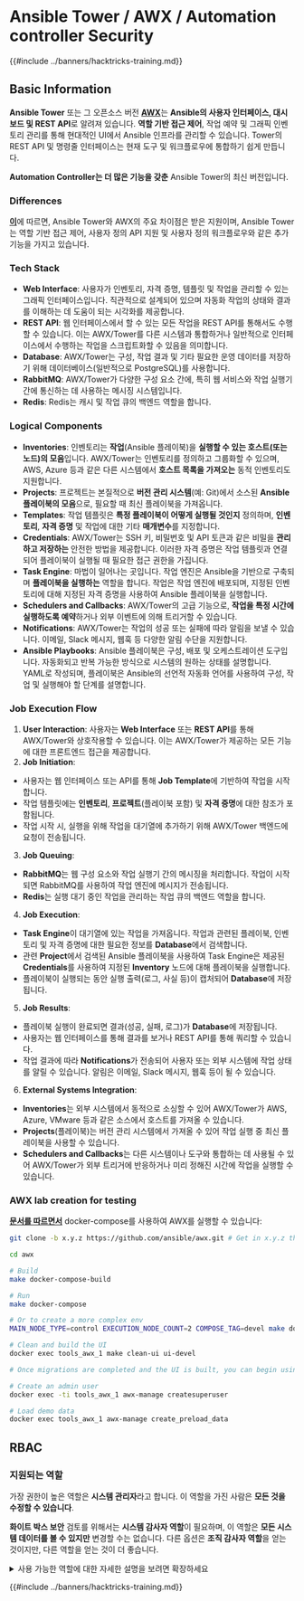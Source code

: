# Ansible Tower / AWX / Automation controller Security

{{#include ../banners/hacktricks-training.md}}

## Basic Information

**Ansible Tower** 또는 그 오픈소스 버전 [**AWX**](https://github.com/ansible/awx)는 **Ansible의 사용자 인터페이스, 대시보드 및 REST API**로 알려져 있습니다. **역할 기반 접근 제어**, 작업 예약 및 그래픽 인벤토리 관리를 통해 현대적인 UI에서 Ansible 인프라를 관리할 수 있습니다. Tower의 REST API 및 명령줄 인터페이스는 현재 도구 및 워크플로우에 통합하기 쉽게 만듭니다.

**Automation Controller는 더 많은 기능을 갖춘** Ansible Tower의 최신 버전입니다.

### Differences

[**이**](https://blog.devops.dev/ansible-tower-vs-awx-under-the-hood-65cfec78db00)에 따르면, Ansible Tower와 AWX의 주요 차이점은 받은 지원이며, Ansible Tower는 역할 기반 접근 제어, 사용자 정의 API 지원 및 사용자 정의 워크플로우와 같은 추가 기능을 가지고 있습니다.

### Tech Stack

- **Web Interface**: 사용자가 인벤토리, 자격 증명, 템플릿 및 작업을 관리할 수 있는 그래픽 인터페이스입니다. 직관적으로 설계되어 있으며 자동화 작업의 상태와 결과를 이해하는 데 도움이 되는 시각화를 제공합니다.
- **REST API**: 웹 인터페이스에서 할 수 있는 모든 작업을 REST API를 통해서도 수행할 수 있습니다. 이는 AWX/Tower를 다른 시스템과 통합하거나 일반적으로 인터페이스에서 수행하는 작업을 스크립트화할 수 있음을 의미합니다.
- **Database**: AWX/Tower는 구성, 작업 결과 및 기타 필요한 운영 데이터를 저장하기 위해 데이터베이스(일반적으로 PostgreSQL)를 사용합니다.
- **RabbitMQ**: AWX/Tower가 다양한 구성 요소 간에, 특히 웹 서비스와 작업 실행기 간에 통신하는 데 사용하는 메시징 시스템입니다.
- **Redis**: Redis는 캐시 및 작업 큐의 백엔드 역할을 합니다.

### Logical Components

- **Inventories**: 인벤토리는 **작업**(Ansible 플레이북)을 **실행할 수 있는 호스트(또는 노드)의 모음**입니다. AWX/Tower는 인벤토리를 정의하고 그룹화할 수 있으며, AWS, Azure 등과 같은 다른 시스템에서 **호스트 목록을 가져오는** 동적 인벤토리도 지원합니다.
- **Projects**: 프로젝트는 본질적으로 **버전 관리 시스템**(예: Git)에서 소스된 **Ansible 플레이북의 모음**으로, 필요할 때 최신 플레이북을 가져옵니다.
- **Templates**: 작업 템플릿은 **특정 플레이북이 어떻게 실행될 것인지** 정의하며, **인벤토리**, **자격 증명** 및 작업에 대한 기타 **매개변수**를 지정합니다.
- **Credentials**: AWX/Tower는 SSH 키, 비밀번호 및 API 토큰과 같은 비밀을 **관리하고 저장하는** 안전한 방법을 제공합니다. 이러한 자격 증명은 작업 템플릿과 연결되어 플레이북이 실행될 때 필요한 접근 권한을 가집니다.
- **Task Engine**: 마법이 일어나는 곳입니다. 작업 엔진은 Ansible을 기반으로 구축되며 **플레이북을 실행하는** 역할을 합니다. 작업은 작업 엔진에 배포되며, 지정된 인벤토리에 대해 지정된 자격 증명을 사용하여 Ansible 플레이북을 실행합니다.
- **Schedulers and Callbacks**: AWX/Tower의 고급 기능으로, **작업을 특정 시간에 실행하도록 예약**하거나 외부 이벤트에 의해 트리거할 수 있습니다.
- **Notifications**: AWX/Tower는 작업의 성공 또는 실패에 따라 알림을 보낼 수 있습니다. 이메일, Slack 메시지, 웹훅 등 다양한 알림 수단을 지원합니다.
- **Ansible Playbooks**: Ansible 플레이북은 구성, 배포 및 오케스트레이션 도구입니다. 자동화되고 반복 가능한 방식으로 시스템의 원하는 상태를 설명합니다. YAML로 작성되며, 플레이북은 Ansible의 선언적 자동화 언어를 사용하여 구성, 작업 및 실행해야 할 단계를 설명합니다.

### Job Execution Flow

1. **User Interaction**: 사용자는 **Web Interface** 또는 **REST API**를 통해 AWX/Tower와 상호작용할 수 있습니다. 이는 AWX/Tower가 제공하는 모든 기능에 대한 프론트엔드 접근을 제공합니다.
2. **Job Initiation**:
- 사용자는 웹 인터페이스 또는 API를 통해 **Job Template**에 기반하여 작업을 시작합니다.
- 작업 템플릿에는 **인벤토리**, **프로젝트**(플레이북 포함) 및 **자격 증명**에 대한 참조가 포함됩니다.
- 작업 시작 시, 실행을 위해 작업을 대기열에 추가하기 위해 AWX/Tower 백엔드에 요청이 전송됩니다.
3. **Job Queuing**:
- **RabbitMQ**는 웹 구성 요소와 작업 실행기 간의 메시징을 처리합니다. 작업이 시작되면 RabbitMQ를 사용하여 작업 엔진에 메시지가 전송됩니다.
- **Redis**는 실행 대기 중인 작업을 관리하는 작업 큐의 백엔드 역할을 합니다.
4. **Job Execution**:
- **Task Engine**이 대기열에 있는 작업을 가져옵니다. 작업과 관련된 플레이북, 인벤토리 및 자격 증명에 대한 필요한 정보를 **Database**에서 검색합니다.
- 관련 **Project**에서 검색된 Ansible 플레이북을 사용하여 Task Engine은 제공된 **Credentials**를 사용하여 지정된 **Inventory** 노드에 대해 플레이북을 실행합니다.
- 플레이북이 실행되는 동안 실행 출력(로그, 사실 등)이 캡처되어 **Database**에 저장됩니다.
5. **Job Results**:
- 플레이북 실행이 완료되면 결과(성공, 실패, 로그)가 **Database**에 저장됩니다.
- 사용자는 웹 인터페이스를 통해 결과를 보거나 REST API를 통해 쿼리할 수 있습니다.
- 작업 결과에 따라 **Notifications**가 전송되어 사용자 또는 외부 시스템에 작업 상태를 알릴 수 있습니다. 알림은 이메일, Slack 메시지, 웹훅 등이 될 수 있습니다.
6. **External Systems Integration**:
- **Inventories**는 외부 시스템에서 동적으로 소싱할 수 있어 AWX/Tower가 AWS, Azure, VMware 등과 같은 소스에서 호스트를 가져올 수 있습니다.
- **Projects**(플레이북)는 버전 관리 시스템에서 가져올 수 있어 작업 실행 중 최신 플레이북을 사용할 수 있습니다.
- **Schedulers and Callbacks**는 다른 시스템이나 도구와 통합하는 데 사용될 수 있어 AWX/Tower가 외부 트리거에 반응하거나 미리 정해진 시간에 작업을 실행할 수 있습니다.

### AWX lab creation for testing

[**문서를 따르면서**](https://github.com/ansible/awx/blob/devel/tools/docker-compose/README.md) docker-compose를 사용하여 AWX를 실행할 수 있습니다:
```bash
git clone -b x.y.z https://github.com/ansible/awx.git # Get in x.y.z the latest release version

cd awx

# Build
make docker-compose-build

# Run
make docker-compose

# Or to create a more complex env
MAIN_NODE_TYPE=control EXECUTION_NODE_COUNT=2 COMPOSE_TAG=devel make docker-compose

# Clean and build the UI
docker exec tools_awx_1 make clean-ui ui-devel

# Once migrations are completed and the UI is built, you can begin using AWX. The UI can be reached in your browser at https://localhost:8043/#/home, and the API can be found at https://localhost:8043/api/v2.

# Create an admin user
docker exec -ti tools_awx_1 awx-manage createsuperuser

# Load demo data
docker exec tools_awx_1 awx-manage create_preload_data
```
## RBAC

### 지원되는 역할

가장 권한이 높은 역할은 **시스템 관리자**라고 합니다. 이 역할을 가진 사람은 **모든 것을 수정할 수 있습니다**.

**화이트 박스 보안** 검토를 위해서는 **시스템 감사자 역할**이 필요하며, 이 역할은 **모든 시스템 데이터를 볼 수 있지만** 변경할 수는 없습니다. 다른 옵션은 **조직 감사자 역할**을 얻는 것이지만, 다른 역할을 얻는 것이 더 좋습니다.

<details>

<summary>사용 가능한 역할에 대한 자세한 설명을 보려면 확장하세요</summary>

1. **시스템 관리자**:
- 시스템의 모든 리소스에 접근하고 수정할 수 있는 슈퍼유저 역할입니다.
- 모든 조직, 팀, 프로젝트, 인벤토리, 작업 템플릿 등을 관리할 수 있습니다.
2. **시스템 감사자**:
- 이 역할을 가진 사용자는 모든 시스템 데이터를 볼 수 있지만 변경할 수는 없습니다.
- 이 역할은 준수 및 감독을 위해 설계되었습니다.
3. **조직 역할**:
- **관리자**: 조직의 리소스에 대한 전체 제어.
- **감사자**: 조직의 리소스에 대한 보기 전용 접근.
- **회원**: 특정 권한 없이 조직의 기본 회원.
- **실행**: 조직 내에서 작업 템플릿을 실행할 수 있습니다.
- **읽기**: 조직의 리소스를 볼 수 있습니다.
4. **프로젝트 역할**:
- **관리자**: 프로젝트를 관리하고 수정할 수 있습니다.
- **사용**: 작업 템플릿에서 프로젝트를 사용할 수 있습니다.
- **업데이트**: SCM(소스 제어)을 사용하여 프로젝트를 업데이트할 수 있습니다.
5. **인벤토리 역할**:
- **관리자**: 인벤토리를 관리하고 수정할 수 있습니다.
- **Ad Hoc**: 인벤토리에서 Ad Hoc 명령을 실행할 수 있습니다.
- **업데이트**: 인벤토리 소스를 업데이트할 수 있습니다.
- **사용**: 작업 템플릿에서 인벤토리를 사용할 수 있습니다.
- **읽기**: 보기 전용 접근.
6. **작업 템플릿 역할**:
- **관리자**: 작업 템플릿을 관리하고 수정할 수 있습니다.
- **실행**: 작업을 실행할 수 있습니다.
- **읽기**: 보기 전용 접근.
7. **자격 증명 역할**:
- **관리자**: 자격 증명을 관리하고 수정할 수 있습니다.
- **사용**: 작업 템플릿이나 기타 관련 리소스에서 자격 증명을 사용할 수 있습니다.
- **읽기**: 보기 전용 접근.
8. **팀 역할**:
- **회원**: 팀의 일원이지만 특정 권한이 없습니다.
- **관리자**: 팀의 구성원 및 관련 리소스를 관리할 수 있습니다.
9. **워크플로우 역할**:
- **관리자**: 워크플로우를 관리하고 수정할 수 있습니다.
- **실행**: 워크플로우를 실행할 수 있습니다.
- **읽기**: 보기 전용 접근.

</details>

{{#include ../banners/hacktricks-training.md}}
